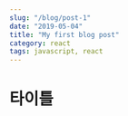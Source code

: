 ```yaml
---
slug: "/blog/post-1"
date: "2019-05-04"
title: "My first blog post"
category: react
tags: javascript, react
---
```


# 타이틀